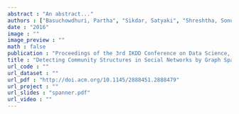 ```yaml
---
abstract : "An abstract..."
authors : ["Basuchowdhuri, Partha", "Sikdar, Satyaki", "Shreshtha, Sonu", "Majumder, Subhashis"]
date : "2016"
image : ""
image_preview : ""
math : false
publication : "Proceedings of the 3rd IKDD Conference on Data Science, 2016"
title : "Detecting Community Structures in Social Networks by Graph Sparsification"
url_code : ""
url_dataset : ""
url_pdf : "http://doi.acm.org/10.1145/2888451.2888479"
url_project : ""
url_slides : "spanner.pdf"
url_video : ""
---
```

